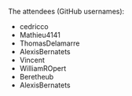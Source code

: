 The attendees (GitHub usernames):

- cedricco
- Mathieu4141
- ThomasDelamarre
- AlexisBernatets
- Vincent
- WilliamROpert
- Beretheub
- AlexisBernatets
